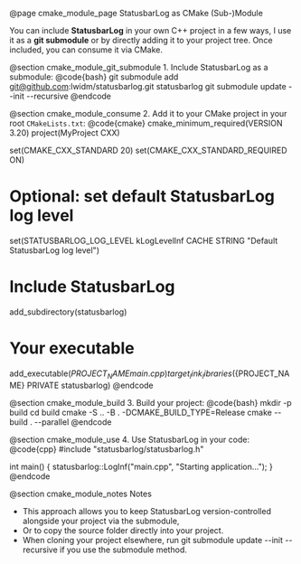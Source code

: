 @page cmake_module_page StatusbarLog as CMake (Sub-)Module

You can include **StatusbarLog** in your own C++ project in a few ways, I use it as a **git submodule** or by directly adding it to your project tree. Once included, you can consume it via CMake.

@section cmake_module_git_submodule 1. Include StatusbarLog as a submodule:
@code{bash}
git submodule add git@github.com:lwidm/statusbarlog.git statusbarlog
git submodule update --init --recursive
@endcode

@section cmake_module_consume 2. Add it to your CMake project
in your root `CMakeLists.txt`:
@code{cmake}
cmake_minimum_required(VERSION 3.20)
project(MyProject CXX)

set(CMAKE_CXX_STANDARD 20)
set(CMAKE_CXX_STANDARD_REQUIRED ON)

# Optional: set default StatusbarLog log level
set(STATUSBARLOG_LOG_LEVEL kLogLevelInf CACHE STRING "Default StatusbarLog log level")

# Include StatusbarLog
add_subdirectory(statusbarlog)

# Your executable
add_executable(${PROJECT_NAME} main.cpp)
target_link_libraries(${PROJECT_NAME} PRIVATE statusbarlog)
@endcode

@section cmake_module_build 3. Build your project:
@code{bash}
mkdir -p build
cd build
cmake -S .. -B . -DCMAKE_BUILD_TYPE=Release
cmake --build . --parallel
@endcode

@section cmake_module_use 4. Use StatusbarLog in your code:
@code{cpp}
#include "statusbarlog/statusbarlog.h"

int main() {
    statusbarlog::LogInf("main.cpp", "Starting application...");
}
@endcode

@section cmake_module_notes Notes
- This approach allows you to keep StatusbarLog version-controlled alongside your project via the submodule,
- Or to copy the source folder directly into your project.
- When cloning your project elsewhere, run git submodule update --init --recursive if you use the submodule method.
